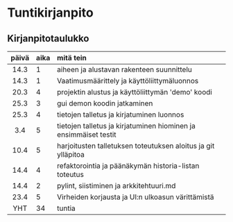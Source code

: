 # Tuntikirjanpito

## Kirjanpitotaulukko
| päivä | aika | mitä tein  |
| :----:|:-----| :-----|
| 14.3  | 1    | aiheen ja alustavan rakenteen suunnittelu |
| 14.3  | 1    | Vaatimusmäärittely ja käyttöliittymäluonnos |
| 20.3  | 4   | projektin alustus ja käyttöliittymän 'demo' koodi |
| 25.3  | 3   | gui demon koodin jatkaminen |
| 25.3  | 4   | tietojen talletus ja kirjatuminen luonnos |
| 3.4   | 5   | tietojen talletus ja kirjatuminen hiominen ja ensimmäiset testit |
| 10.4  | 5   | harjoitusten talletuksen toteutuksen aloitus ja git ylläpitoa |
| 14.4  | 4   | refaktorointia ja päänäkymän historia-listan toteutus |
| 14.4   | 2   | pylint, siistiminen ja arkkitehtuuri.md |
| 23.4   | 5   | Virheiden korjausta ja UI:n ulkoasun värittämistä  |
| YHT  | 34   | tuntia |


